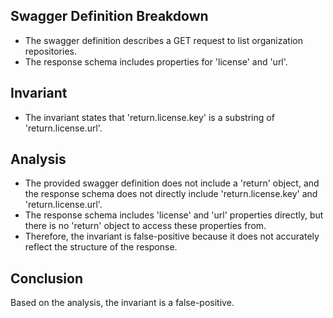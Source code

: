 ## Swagger Definition Breakdown
- The swagger definition describes a GET request to list organization repositories.
- The response schema includes properties for 'license' and 'url'.

## Invariant
- The invariant states that 'return.license.key' is a substring of 'return.license.url'.

## Analysis
- The provided swagger definition does not include a 'return' object, and the response schema does not directly include 'return.license.key' and 'return.license.url'.
- The response schema includes 'license' and 'url' properties directly, but there is no 'return' object to access these properties from.
- Therefore, the invariant is false-positive because it does not accurately reflect the structure of the response.

## Conclusion
Based on the analysis, the invariant is a false-positive.
